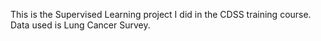 This is the Supervised Learning project I did in the CDSS training course. 
Data used is Lung Cancer Survey. 
